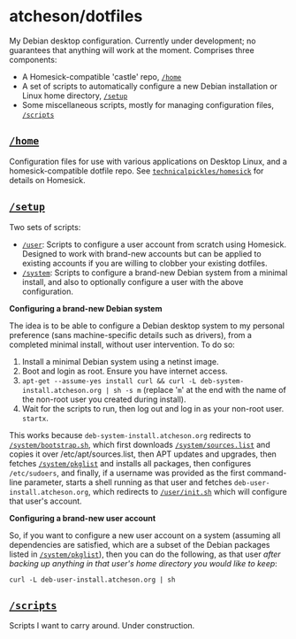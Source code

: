 atcheson/dotfiles
=================
My Debian desktop configuration. Currently under development; no guarantees that anything will work  at the moment. Comprises three components:
* A Homesick-compatible 'castle' repo, [`/home`](home/)
* A set of scripts to automatically configure a new Debian installation or Linux home directory, [`/setup`](/setup)
* Some miscellaneous scripts, mostly for managing configuration files, [`/scripts`](/scripts)

[`/home`](home/)
------
Configuration files for use with various applications on Desktop Linux, and a homesick-compatible dotfile repo. See [`technicalpickles/homesick`](github.com/technicalpickles/homesick) for details on Homesick.

[`/setup`](/setup)
------
Two sets of scripts:
* [`/user`](/setup/user): Scripts to configure a user account from scratch using Homesick. Designed to work with brand-new accounts but can be applied to existing accounts if you are willing to clobber your existing dotfiles.
* [`/system`](/setup/system): Scripts to configure a brand-new Debian system from a minimal install, and also to optionally configure a user with the above configuration.

**Configuring a brand-new Debian system**

The idea is to be able to configure a Debian desktop system to my personal preference (sans machine-specific details such as drivers), from a completed minimal install, without user intervention. To do so:

1. Install a minimal Debian system using a netinst image.
2. Boot and login as root. Ensure you have internet access.
3. `apt-get --assume-yes install curl && curl -L deb-system-install.atcheson.org | sh -s m` (replace '`m`' at the end with the name of the non-root user you created during install).
4. Wait for the scripts to run, then log out and log in as your non-root user. `startx`.

This works because `deb-system-install.atcheson.org`  redirects to  [`/system/bootstrap.sh`](/setup/system/bootstrap.sh), which first downloads [`/system/sources.list`](/setup/system/sources.list) and copies it over /etc/apt/sources.list, then APT updates and upgrades, then fetches [`/system/pkglist`](/setup/system/pkglist) and installs all packages, then configures `/etc/sudoers`, and finally, if a username was provided as the first command-line parameter, starts a shell running as that user and fetches `deb-user-install.atcheson.org`, which redirects to [`/user/init.sh`](/setup/user/init.sh) which will configure that user's account. 


**Configuring a brand-new user account**

So, if you want to configure a new user account on a system (assuming all dependencies are satisfied, which are a subset of the Debian packages listed in [`/system/pkglist`](/setup/system/pkglist)), then you can do the following, as that user *after backing up anything in that user's home directory you would like to keep*:

`curl -L deb-user-install.atcheson.org | sh`

[`/scripts`](/scripts)
------
Scripts I want to carry around. Under construction.


